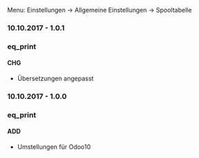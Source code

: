 Menu: Einstellungen -> Allgemeine Einstellungen -> Spooltabelle



### 10.10.2017 - 1.0.1
### eq_print
#### CHG
- Übersetzungen angepasst


### 10.10.2017 - 1.0.0
### eq_print
#### ADD
- Umstellungen für Odoo10

